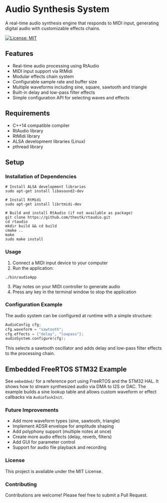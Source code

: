 # Audio Synthesis System

A real-time audio synthesis engine that responds to MIDI input, generating digital audio with customizable effects chains.

[![License: MIT](https://img.shields.io/badge/License-MIT-blue.svg)](https://opensource.org/licenses/MIT)

## Features
- Real-time audio processing using RtAudio
- MIDI input support via RtMidi
- Modular effects chain system
- Configurable sample rate and buffer size
- Multiple waveforms including sine, square, sawtooth and triangle
- Built-in delay and low-pass filter effects
- Simple configuration API for selecting waves and effects

## Requirements
- C++14 compatible compiler
- RtAudio library
- RtMidi library
- ALSA development libraries (Linux)
- pthread library

## Setup

### Installation of Dependencies
```
# Install ALSA development libraries
sudo apt-get install libasound2-dev

# Install RtMidi
sudo apt-get install librtmidi-dev

# Build and install RtAudio (if not available as package)
git clone https://github.com/thestk/rtaudio.git
cd rtaudio
mkdir build && cd build
cmake ..
make
sudo make install
```

### Usage
1. Connect a MIDI input device to your computer
2. Run the application:

```
./bin/audioApp
```

3. Play notes on your MIDI controller to generate audio
4. Press any key in the terminal window to stop the application

### Configuration Example
The audio system can be configured at runtime with a simple structure:

```cpp
AudioConfig cfg;
cfg.waveform = "sawtooth";
cfg.effects = {"delay", "lowpass"};
audioSystem.configure(cfg);
```

This selects a sawtooth oscillator and adds delay and low-pass filter effects to the processing chain.
 

## Embedded FreeRTOS STM32 Example
See `embedded/` for a reference port using FreeRTOS and the STM32 HAL. It shows how to stream synthesized audio via DMA to I2S or DAC. The example builds a sine lookup table and allows custom waveform or effect callbacks via `AudioTaskInit`.

### Future Improvements
- Add more waveform types (sine, sawtooth, triangle)
- Implement ADSR envelope for amplitude shaping
- Add polyphony support (multiple notes at once)
- Create more audio effects (delay, reverb, filters)
- Add GUI for parameter control
- Support for audio file playback and recording

### License
This project is available under the MIT License.

### Contributing
Contributions are welcome! Please feel free to submit a Pull Request.









